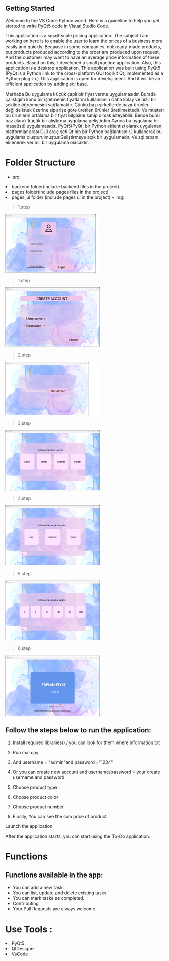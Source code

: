## Getting Started

Welcome to the VS Code Python world. Here is a guideline to help you get started to write PyQt5 code in Visual Studio Code.

This application is a small-scale pricing application. The subject I am working on here is to enable the user to learn the prices of a business more easily and quickly. Because in some companies, not ready-made products, but products produced according to the order are produced upon request. And the customer may want to have an average price information of these products. Based on this, I developed a small practice application. Also, this application is a desktop application. This application was built using PyQt5 (PyQt is a Python link to the cross-platform GUI toolkit Qt, implemented as a Python plug-in.) This application is open for development. And it will be an efficient application by adding sql base.

Merhaba
Bu uygulama küçük çaplı bir fiyat verme uygulamasıdır. Burada çalıştığım konu bir işletmenin fiyatlarını kullanıcının daha kolay ve hızlı bir şekilde öğrenmesini sağlamaktır. Çünkü bazı şirketlerde hazır ürünler değilde istek üzerine siparişe göre üretilen ürünler üretilmektedir. Ve müşteri bu ürünlerin ortalama bir fiyat bilgisine sahip olmak isteyebilir. Bende bunu baz alarak küçük bir alıştırma uygulama geliştirdim.Ayrıca bu uygulama bir masaüstü uygulamasıdır. PyQt5(PyQt, bir Python eklentisi olarak uygulanan, platformlar arası GUI araç seti Qt'nin bir Python bağlantısıdır.) kullanarak bu uygulama oluşturulmuştur.Geliştirmeye açık bir uygulamadır. Ve sql tabanı eklenerek verimli bir uygulama olacaktır.

# Folder Structure
- src:
<li>backend folder(include backend files in the project)
<li>pages folder(include pages files in the project)
<li>pages_ui folder (include pages ui in the project)
- img:

> 1.step
<img src="https://raw.githubusercontent.com/atak-05/give-price-programming/main/img-project/1.step-login.png" width="300">

> 1.step
<img src="https://raw.githubusercontent.com/atak-05/give-price-programming/main/img-project/1.step-create.png" width="300">


> 2.step
<img src="https://raw.githubusercontent.com/atak-05/give-price-programming/main/img-project/2.step-home.png" width ="300">

> 3.step
<img src="https://raw.githubusercontent.com/atak-05/give-price-programming/main/img-project/3.step-products.png" width ="300">

> 4.step
<img src="https://raw.githubusercontent.com/atak-05/give-price-programming/main/img-project/4.step-colors.png" width ="300">

> 5.step
<img src="https://raw.githubusercontent.com/atak-05/give-price-programming/main/img-project/5.step-numbers.png" width ="300"> 

> 6.step
<img src="https://raw.githubusercontent.com/atak-05/give-price-programming/main/img-project/6.step-result.png" width ="300"> 
 

##  Follow the steps below to run the application:

1. Install required libraries() / you can look for them where information.txt 

2. Run main.py    

3. And username = "admin"and password ="1234" 

4. Or you can create new account and username/password = your create username and password 

5. Choose product type  
6. Choose product color
7. Choose product number  
8. Finally, You can see the sum price of product  




Launch the application.

After the application starts, you can start using the To-Do application.

# Functions
## Functions available in the app:
<ul>
<li>You can add a new task.
<li>You can list, update and delete existing tasks.
<li>You can mark tasks as completed.
<li>Contributing
<li>Your Pull Requests are always welcome.
</ul>
 
 
 # Use Tools :
 <li> PyQt5
 <li> QtDesigner
 <li> VsCode



